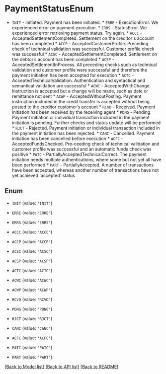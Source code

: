 # PaymentStatusEnum

* `INIT` - Initiated. Payment has been initiated. * `ERRE` - ExecutionError. We experienced error on payment execution. * `ERRS` - StatusError. We experienced error retrieving payment status. Try again. * `ACCC` - AcceptedSettlementCompleted. Settlement on the creditor's account has been completed * `ACCP` - AcceptedCustomerProfile. Preceding check of technical validation was successful. Customer profile check was successful * `ACSC` - AcceptedSettlementCompleted. Settlement on the debtor’s account has been completed * `ACSP` - AcceptedSettlementInProcess. All preceding checks such as technical validation and customer profile were successful and therefore the payment initiation has been accepted for execution * `ACTC` - AcceptedTechnicalValidation. Authentication and syntactical and semantical validation are successful * `ACWC` - AcceptedWithChange. Instruction is accepted but a change will be made, such as date or remittance not sent * `ACWP` - AcceptedWithoutPosting. Payment instruction included in the credit transfer is accepted without being posted to the creditor customer’s account * `RCVD` - Received. Payment initiation has been received by the receiving agent * `PDNG` - Pending. Payment initiation or individual transaction included in the payment initiation is pending. Further checks and status update will be performed * `RJCT` - Rejected. Payment initiation or individual transaction included in the payment initiation has been rejected. * `CANC` - Cancelled. Payment initiation has been cancelled before execution * `ACFC` - AcceptedFundsChecked. Pre-ceeding check of technical validation and customer profile was successful and an automatic funds check was positive * `PATC` - PartiallyAcceptedTechnicalCorrect. The payment initiation needs multiple authentications, where some but not yet all have been performed * `PART` - PartiallyAccepted. A number of transactions have been accepted, whereas another number of transactions have not yet achieved 'accepted' status

## Enum

* `INIT` (value: `'INIT'`)

* `ERRE` (value: `'ERRE'`)

* `ERRS` (value: `'ERRS'`)

* `ACCC` (value: `'ACCC'`)

* `ACCP` (value: `'ACCP'`)

* `ACSC` (value: `'ACSC'`)

* `ACSP` (value: `'ACSP'`)

* `ACTC` (value: `'ACTC'`)

* `ACWC` (value: `'ACWC'`)

* `ACWP` (value: `'ACWP'`)

* `RCVD` (value: `'RCVD'`)

* `PDNG` (value: `'PDNG'`)

* `RJCT` (value: `'RJCT'`)

* `CANC` (value: `'CANC'`)

* `ACFC` (value: `'ACFC'`)

* `PATC` (value: `'PATC'`)

* `PART` (value: `'PART'`)

[[Back to Model list]](../README.md#documentation-for-models) [[Back to API list]](../README.md#documentation-for-api-endpoints) [[Back to README]](../README.md)


